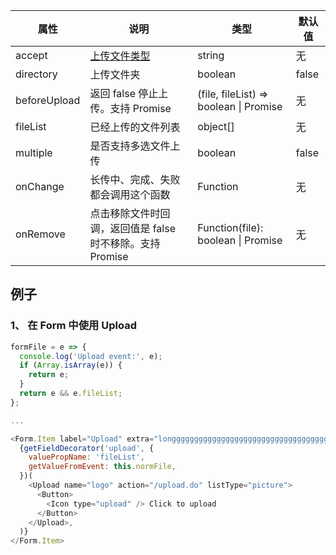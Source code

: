 

| 属性 | 说明 | 类型 | 默认值 |
| --- | --- | --- | --- |
| accept | [上传文件类型](https://developer.mozilla.org/en-US/docs/Web/HTML/Element/input/file#accept) | string | 无 |
| directory | 上传文件夹 | boolean | false |
| beforeUpload | 返回 false 停止上传。支持 Promise | (file, fileList) => boolean \| Promise | 无 |
| fileList | 已经上传的文件列表 | object\[] | 无 |
| multiple | 是否支持多选文件上传 | boolean | false |
| onChange | 长传中、完成、失败都会调用这个函数 | Function | 无 |
| onRemove | 点击移除文件时回调，返回值是 false 时不移除。支持 Promise | Function(file): boolean \| Promise | 无 |


## 例子
### 1、 在 Form 中使用 Upload
```js
formFile = e => {
  console.log('Upload event:', e);
  if (Array.isArray(e)) {
    return e;
  }
  return e && e.fileList;
};

...

<Form.Item label="Upload" extra="longgggggggggggggggggggggggggggggggggg">
  {getFieldDecorator('upload', {
    valuePropName: 'fileList',
    getValueFromEvent: this.normFile,
  })(
    <Upload name="logo" action="/upload.do" listType="picture">
      <Button>
        <Icon type="upload" /> Click to upload
      </Button>
    </Upload>,
  )}
</Form.Item>
```

